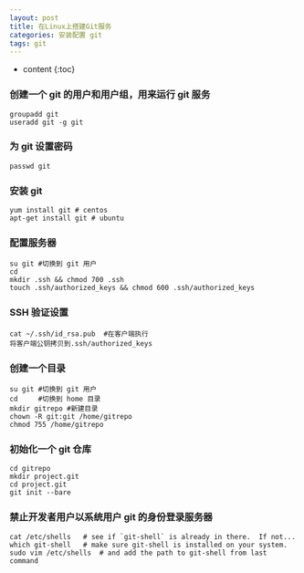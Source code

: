 ```yaml
---
layout: post
title: 在Linux上搭建Git服务
categories: 安装配置 git
tags: git
---
```


* content
{:toc}

### 创建一个 git 的用户和用户组，用来运行 git 服务
```
groupadd git
useradd git -g git
```
### 为 git 设置密码
```
passwd git
```

### 安装 git
```
yum install git # centos
apt-get install git # ubuntu
```




### 配置服务器
```
su git #切换到 git 用户  
cd
mkdir .ssh && chmod 700 .ssh
touch .ssh/authorized_keys && chmod 600 .ssh/authorized_keys
```
### SSH 验证设置
```
cat ~/.ssh/id_rsa.pub  #在客户端执行
将客户端公钥拷贝到.ssh/authorized_keys
```

### 创建一个目录
```
su git #切换到 git 用户  
cd     #切换到 home 目录  
mkdir gitrepo #新建目录
chown -R git:git /home/gitrepo
chmod 755 /home/gitrepo
```

### 初始化一个 git 仓库
```
cd gitrepo
mkdir project.git
cd project.git
git init --bare
```
### 禁止开发者用户以系统用户 git 的身份登录服务器
```
cat /etc/shells   # see if `git-shell` is already in there.  If not...
which git-shell   # make sure git-shell is installed on your system.
sudo vim /etc/shells  # and add the path to git-shell from last command
```
